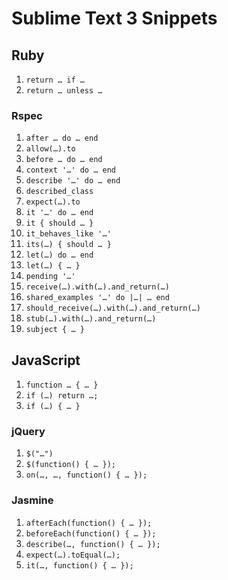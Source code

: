 # Sublime Text 3 Snippets

## Ruby

1. `return … if …`
1. `return … unless …`

### Rspec

1. `after … do … end`
1. `allow(…).to`
1. `before … do … end`
1. `context '…' do … end`
1. `describe '…' do … end`
1. `described_class`
1. `expect(…).to`
1. `it '…' do … end`
1. `it { should … }`
1. `it_behaves_like '…'`
1. `its(…) { should … }`
1. `let(…) do … end`
1. `let(…) { … }`
1. `pending '…'`
1. `receive(…).with(…).and_return(…)`
1. `shared_examples '…' do |…| … end`
1. `should_receive(…).with(…).and_return(…)`
1. `stub(…).with(…).and_return(…)`
1. `subject { … }`

## JavaScript

1. `function … { … }`
1. `if (…) return …;`
1. `if (…) { … }`

### jQuery

1. `$("…")`
1. `$(function() { … });`
1. `on(…, …, function() { … });`

### Jasmine

1. `afterEach(function() { … });`
1. `beforeEach(function() { … });`
1. `describe(…, function() { … });`
1. `expect(…).toEqual(…);`
1. `it(…, function() { … });`

